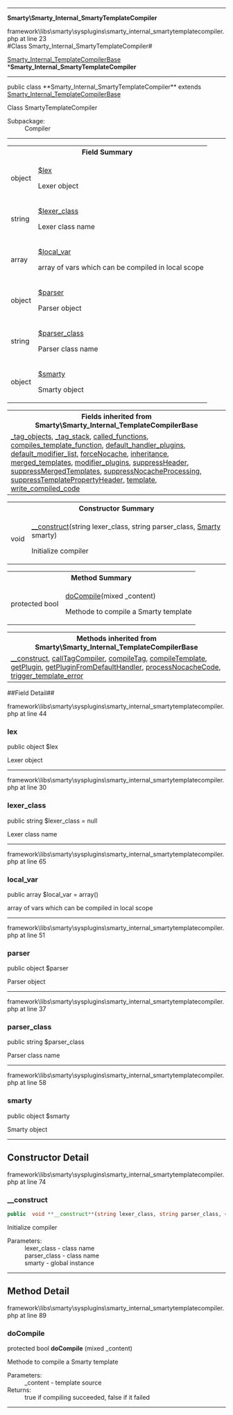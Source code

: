 
- - -

**Smarty\Smarty_Internal_SmartyTemplateCompiler**
<div class="location">framework\libs\smarty\sysplugins\smarty_internal_smartytemplatecompiler.php at line 23</div>
#Class Smarty_Internal_SmartyTemplateCompiler#

<a href="https://github.com/JeyDotC/Hirudo-docs/blob/master/smarty/smarty_internal_templatecompilerbase.html">Smarty_Internal_TemplateCompilerBase</a>
    ***Smarty_Internal_SmartyTemplateCompiler**


- - -

<p class="signature">public  class **Smarty_Internal_SmartyTemplateCompiler**
extends <a href="https://github.com/JeyDotC/Hirudo-docs/blob/master/smarty/smarty_internal_templatecompilerbase.html">Smarty_Internal_TemplateCompilerBase</a>

</p>

<div class="comment" id="overview_description"><p>Class SmartyTemplateCompiler</p></div>

<dl>
<dt>Subpackage:</dt>
<dd>Compiler</dd>
</dl>

- - -

<table id="summary_field">
<tr><th colspan="2">Field Summary</th></tr>
<tr>
<td class="type"> object</td>
<td class="description"><p class="name"><a href="#lex">$lex</a></p><p class="description">Lexer object</p></td>
</tr>
<tr>
<td class="type"> string</td>
<td class="description"><p class="name"><a href="#lexer_class">$lexer_class</a></p><p class="description">Lexer class name</p></td>
</tr>
<tr>
<td class="type"> array</td>
<td class="description"><p class="name"><a href="#local_var">$local_var</a></p><p class="description">array of vars which can be compiled in local scope</p></td>
</tr>
<tr>
<td class="type"> object</td>
<td class="description"><p class="name"><a href="#parser">$parser</a></p><p class="description">Parser object</p></td>
</tr>
<tr>
<td class="type"> string</td>
<td class="description"><p class="name"><a href="#parser_class">$parser_class</a></p><p class="description">Parser class name</p></td>
</tr>
<tr>
<td class="type"> object</td>
<td class="description"><p class="name"><a href="#smarty">$smarty</a></p><p class="description">Smarty object</p></td>
</tr>
</table>

<table class="inherit">
<tr><th colspan="2">Fields inherited from Smarty\Smarty_Internal_TemplateCompilerBase</th></tr>
<tr><td><a href="https://github.com/JeyDotC/Hirudo-docs/blob/master/smarty/smarty_internal_templatecompilerbase.html#_tag_objects">_tag_objects</a>, <a href="https://github.com/JeyDotC/Hirudo-docs/blob/master/smarty/smarty_internal_templatecompilerbase.html#_tag_stack">_tag_stack</a>, <a href="https://github.com/JeyDotC/Hirudo-docs/blob/master/smarty/smarty_internal_templatecompilerbase.html#called_functions">called_functions</a>, <a href="https://github.com/JeyDotC/Hirudo-docs/blob/master/smarty/smarty_internal_templatecompilerbase.html#compiles_template_function">compiles_template_function</a>, <a href="https://github.com/JeyDotC/Hirudo-docs/blob/master/smarty/smarty_internal_templatecompilerbase.html#default_handler_plugins">default_handler_plugins</a>, <a href="https://github.com/JeyDotC/Hirudo-docs/blob/master/smarty/smarty_internal_templatecompilerbase.html#default_modifier_list">default_modifier_list</a>, <a href="https://github.com/JeyDotC/Hirudo-docs/blob/master/smarty/smarty_internal_templatecompilerbase.html#forceNocache">forceNocache</a>, <a href="https://github.com/JeyDotC/Hirudo-docs/blob/master/smarty/smarty_internal_templatecompilerbase.html#inheritance">inheritance</a>, <a href="https://github.com/JeyDotC/Hirudo-docs/blob/master/smarty/smarty_internal_templatecompilerbase.html#merged_templates">merged_templates</a>, <a href="https://github.com/JeyDotC/Hirudo-docs/blob/master/smarty/smarty_internal_templatecompilerbase.html#modifier_plugins">modifier_plugins</a>, <a href="https://github.com/JeyDotC/Hirudo-docs/blob/master/smarty/smarty_internal_templatecompilerbase.html#suppressHeader">suppressHeader</a>, <a href="https://github.com/JeyDotC/Hirudo-docs/blob/master/smarty/smarty_internal_templatecompilerbase.html#suppressMergedTemplates">suppressMergedTemplates</a>, <a href="https://github.com/JeyDotC/Hirudo-docs/blob/master/smarty/smarty_internal_templatecompilerbase.html#suppressNocacheProcessing">suppressNocacheProcessing</a>, <a href="https://github.com/JeyDotC/Hirudo-docs/blob/master/smarty/smarty_internal_templatecompilerbase.html#suppressTemplatePropertyHeader">suppressTemplatePropertyHeader</a>, <a href="https://github.com/JeyDotC/Hirudo-docs/blob/master/smarty/smarty_internal_templatecompilerbase.html#template">template</a>, <a href="https://github.com/JeyDotC/Hirudo-docs/blob/master/smarty/smarty_internal_templatecompilerbase.html#write_compiled_code">write_compiled_code</a></td></tr></table>

<table id="summary_constructor">
<tr><th colspan="2">Constructor Summary</th></tr>
<tr>
<td class="type"> void</td>
<td class="description"><p class="name"><a href="#__construct">__construct</a>(string lexer_class, string parser_class, <a href="../smarty/smarty.html">Smarty</a> smarty)</p><p class="description">Initialize compiler</p></td>
</tr>
</table>

<table id="summary_method">
<tr><th colspan="2">Method Summary</th></tr>
<tr>
<td class="type"> protected  bool</td>
<td class="description"><p class="name"><a href="#docompile">doCompile</a>(mixed _content)</p><p class="description">Methode to compile a Smarty template</p></td>
</tr>
</table>

<table class="inherit">
<tr><th colspan="2">Methods inherited from Smarty\Smarty_Internal_TemplateCompilerBase</th></tr>
<tr><td><a href="https://github.com/JeyDotC/Hirudo-docs/blob/master/smarty/smarty_internal_templatecompilerbase.html#__construct()">__construct</a>, <a href="https://github.com/JeyDotC/Hirudo-docs/blob/master/smarty/smarty_internal_templatecompilerbase.html#callTagCompiler()">callTagCompiler</a>, <a href="https://github.com/JeyDotC/Hirudo-docs/blob/master/smarty/smarty_internal_templatecompilerbase.html#compileTag()">compileTag</a>, <a href="https://github.com/JeyDotC/Hirudo-docs/blob/master/smarty/smarty_internal_templatecompilerbase.html#compileTemplate()">compileTemplate</a>, <a href="https://github.com/JeyDotC/Hirudo-docs/blob/master/smarty/smarty_internal_templatecompilerbase.html#getPlugin()">getPlugin</a>, <a href="https://github.com/JeyDotC/Hirudo-docs/blob/master/smarty/smarty_internal_templatecompilerbase.html#getPluginFromDefaultHandler()">getPluginFromDefaultHandler</a>, <a href="https://github.com/JeyDotC/Hirudo-docs/blob/master/smarty/smarty_internal_templatecompilerbase.html#processNocacheCode()">processNocacheCode</a>, <a href="https://github.com/JeyDotC/Hirudo-docs/blob/master/smarty/smarty_internal_templatecompilerbase.html#trigger_template_error()">trigger_template_error</a></td></tr></table>

##Field Detail##
<div class="location">framework\libs\smarty\sysplugins\smarty_internal_smartytemplatecompiler.php at line 44</div>
<h3 id="lex">lex</h3>

public  object $lex
<div class="details">
<p>Lexer object</p></div>

- - -

<div class="location">framework\libs\smarty\sysplugins\smarty_internal_smartytemplatecompiler.php at line 30</div>
<h3 id="lexer_class">lexer_class</h3>

public  string $lexer_class = null
<div class="details">
<p>Lexer class name</p></div>

- - -

<div class="location">framework\libs\smarty\sysplugins\smarty_internal_smartytemplatecompiler.php at line 65</div>
<h3 id="local_var">local_var</h3>

public  array $local_var = array()
<div class="details">
<p>array of vars which can be compiled in local scope</p></div>

- - -

<div class="location">framework\libs\smarty\sysplugins\smarty_internal_smartytemplatecompiler.php at line 51</div>
<h3 id="parser">parser</h3>

public  object $parser
<div class="details">
<p>Parser object</p></div>

- - -

<div class="location">framework\libs\smarty\sysplugins\smarty_internal_smartytemplatecompiler.php at line 37</div>
<h3 id="parser_class">parser_class</h3>

public  string $parser_class
<div class="details">
<p>Parser class name</p></div>

- - -

<div class="location">framework\libs\smarty\sysplugins\smarty_internal_smartytemplatecompiler.php at line 58</div>
<h3 id="smarty">smarty</h3>

public  object $smarty
<div class="details">
<p>Smarty object</p></div>

- - -

<h2 id="detail_method">Constructor Detail</h2>
<div class="location">framework\libs\smarty\sysplugins\smarty_internal_smartytemplatecompiler.php at line 74</div>
<h3 id="__construct()">__construct</h3>

```php
public  void **__construct**(string lexer_class, string parser_class, <a href="../smarty/smarty.html">Smarty</a> smarty)
```
<div class="details">
<p>Initialize compiler</p><dl>
<dt>Parameters:</dt>
<dd>lexer_class - class name</dd>
<dd>parser_class - class name</dd>
<dd>smarty - global instance</dd>
</dl>
</div>

- - -

<h2 id="detail_method">Method Detail</h2>
<div class="location">framework\libs\smarty\sysplugins\smarty_internal_smartytemplatecompiler.php at line 89</div>
<h3 id="doCompile()">doCompile</h3>

protected  bool **doCompile** (mixed _content)<div class="details">
<p>Methode to compile a Smarty template</p><dl>
<dt>Parameters:</dt>
<dd>_content - template source</dd>
<dt>Returns:</dt>
<dd>true if compiling succeeded, false if it failed</dd>
</dl>
</div>

- - -

